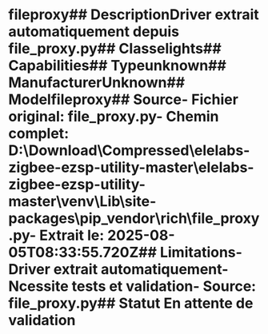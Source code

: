 # fileproxy##  DescriptionDriver extrait automatiquement depuis file_proxy.py##  Classelights##  Capabilities##  Typeunknown##  ManufacturerUnknown##  Modelfileproxy##  Source- **Fichier original**: file_proxy.py- **Chemin complet**: D:\Download\Compressed\elelabs-zigbee-ezsp-utility-master\elelabs-zigbee-ezsp-utility-master\venv\Lib\site-packages\pip\_vendor\rich\file_proxy.py- **Extrait le**: 2025-08-05T08:33:55.720Z##  Limitations- Driver extrait automatiquement- Ncessite tests et validation- Source: file_proxy.py##  Statut En attente de validation